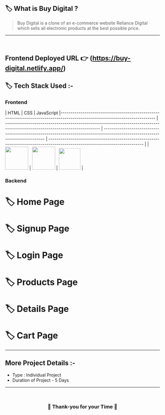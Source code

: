 ## 🏷️ What is Buy Digital ?

> Buy Digital is a clone of an e-commerce website Reliance Digital which sells all electronic products at the best possible price.
---

<br/>

## **Frontend Deployed URL** 👉 (https://buy-digital.netlify.app/)

## 🏷️ Tech Stack Used :-

### Frontend

| HTML                                                                                                                           | CSS                                                                                                                            | JavaScript                                                                                                                    |------------------------------------------------------------------------------------------------------------------------------ | ------------------------------------------------------------------------------------------------------------------------------ | ------------------------------------------------------------------------------------------------------------------------------ | ------------------------------------------------------------------------------------------------------------------------------ |
| <img width="75px" src="https://user-images.githubusercontent.com/25181517/192158954-f88b5814-d510-4564-b285-dff7d6400dad.png"> | <img width="75px" src="https://user-images.githubusercontent.com/25181517/183898674-75a4a1b1-f960-4ea9-abcb-637170a00a75.png"> | <img width="70px" src="https://user-images.githubusercontent.com/25181517/117447155-6a868a00-af3d-11eb-9cfe-245df15c9f3f.png"> |

### Backend


# 🏷️ Home Page


# 🏷️ Signup Page


# 🏷️ Login Page


# 🏷️ Products Page


# 🏷️ Details Page


# 🏷️ Cart Page





---

## More Project Details :-

- Type : Individual Project
- Duration of Project - 5 Days

---

<br/>

<h3 align="center" >💝 Thank-you for your Time 💝</h3>

